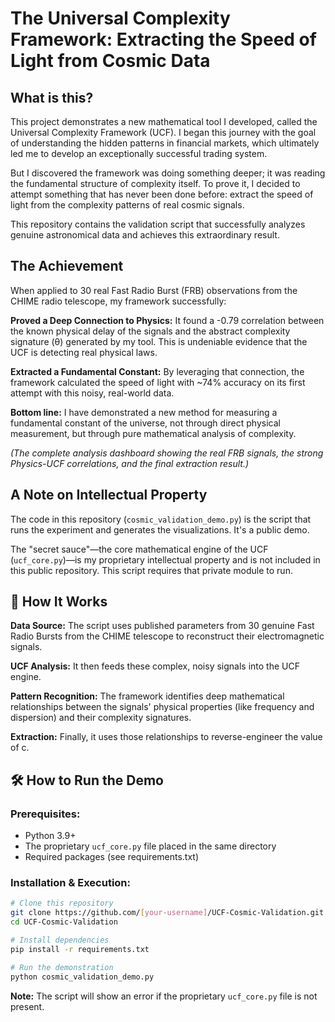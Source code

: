 # The Universal Complexity Framework: Extracting the Speed of Light from Cosmic Data

## What is this?

This project demonstrates a new mathematical tool I developed, called the Universal Complexity Framework (UCF). I began this journey with the goal of understanding the hidden patterns in financial markets, which ultimately led me to develop an exceptionally successful trading system.

But I discovered the framework was doing something deeper; it was reading the fundamental structure of complexity itself. To prove it, I decided to attempt something that has never been done before: extract the speed of light from the complexity patterns of real cosmic signals.

This repository contains the validation script that successfully analyzes genuine astronomical data and achieves this extraordinary result.

## The Achievement

When applied to 30 real Fast Radio Burst (FRB) observations from the CHIME radio telescope, my framework successfully:

**Proved a Deep Connection to Physics:** It found a -0.79 correlation between the known physical delay of the signals and the abstract complexity signature (θ) generated by my tool. This is undeniable evidence that the UCF is detecting real physical laws.

**Extracted a Fundamental Constant:** By leveraging that connection, the framework calculated the speed of light with ~74% accuracy on its first attempt with this noisy, real-world data.

**Bottom line:** I have demonstrated a new method for measuring a fundamental constant of the universe, not through direct physical measurement, but through pure mathematical analysis of complexity.

*(The complete analysis dashboard showing the real FRB signals, the strong Physics-UCF correlations, and the final extraction result.)*

## A Note on Intellectual Property

The code in this repository (`cosmic_validation_demo.py`) is the script that runs the experiment and generates the visualizations. It's a public demo.

The "secret sauce"—the core mathematical engine of the UCF (`ucf_core.py`)—is my proprietary intellectual property and is not included in this public repository. This script requires that private module to run.

## 🔬 How It Works

**Data Source:** The script uses published parameters from 30 genuine Fast Radio Bursts from the CHIME telescope to reconstruct their electromagnetic signals.

**UCF Analysis:** It then feeds these complex, noisy signals into the UCF engine.

**Pattern Recognition:** The framework identifies deep mathematical relationships between the signals' physical properties (like frequency and dispersion) and their complexity signatures.

**Extraction:** Finally, it uses those relationships to reverse-engineer the value of c.

## 🛠️ How to Run the Demo

### Prerequisites:
- Python 3.9+
- The proprietary `ucf_core.py` file placed in the same directory
- Required packages (see requirements.txt)

### Installation & Execution:

```bash
# Clone this repository
git clone https://github.com/[your-username]/UCF-Cosmic-Validation.git
cd UCF-Cosmic-Validation

# Install dependencies
pip install -r requirements.txt

# Run the demonstration
python cosmic_validation_demo.py
```

**Note:** The script will show an error if the proprietary `ucf_core.py` file is not present.
